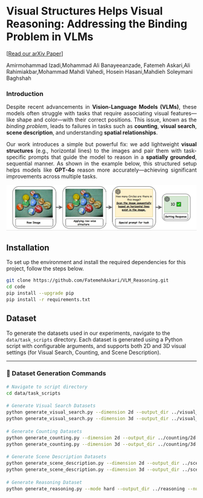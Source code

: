 # Visual Structures Helps Visual Reasoning: Addressing the Binding Problem in VLMs
\[[Read our arXiv Paper](https://arxiv.org/pdf/2506.22146)\] 

Amirmohammad Izadi,Mohammad Ali Banayeeanzade, Fatemeh Askari,Ali Rahimiakbar,Mohammad Mahdi Vahedi, Hosein Hasani,Mahdieh Soleymani Baghshah


### Introduction
<div style="text-align: justify">

Despite recent advancements in **Vision-Language Models (VLMs)**, these models often struggle with tasks that require associating visual features—like shape and color—with their correct positions. This issue, known as the *binding problem*, leads to failures in tasks such as **counting**, **visual search**, **scene description**, and understanding **spatial relationships**.

Our work introduces a simple but powerful fix: we add lightweight **visual structures** (e.g., horizontal lines) to the images and pair them with task-specific prompts that guide the model to reason in a **spatially grounded**, sequential manner. As shown in the example below, this structured setup helps models like **GPT-4o** reason more accurately—achieving significant improvements across multiple tasks.

</div>
<p align="center"> <img src="assets/final_image.jpg" width="800" alt="Visual Structuring Example"> </p>

## Installation

To set up the environment and install the required dependencies for this project, follow the steps below.

```bash
git clone https://github.com/FatemehAskari/VLM_Reasoning.git
cd code
pip install --upgrade pip 
pip install -r requirements.txt
```

## Dataset

To generate the datasets used in our experiments, navigate to the `data/task_scripts` directory. Each dataset is generated using a Python script with configurable arguments, and supports both 2D and 3D visual settings (for Visual Search, Counting, and Scene Description).

---

### 🔧 Dataset Generation Commands

```bash
# Navigate to script directory
cd data/task_scripts

# Generate Visual Search Datasets
python generate_visual_search.py --dimension 2d --output_dir ../visual_search/2d --num_samples 1000
python generate_visual_search.py --dimension 3d --output_dir ../visual_search/3d --num_samples 1000

# Generate Counting Datasets
python generate_counting.py --dimension 2d --output_dir ../counting/2d --num_samples 1000
python generate_counting.py --dimension 3d --output_dir ../counting/3d --num_samples 1000

# Generate Scene Description Datasets
python generate_scene_description.py --dimension 2d --output_dir ../scene_description/2d --num_samples 500
python generate_scene_description.py --dimension 3d --output_dir ../scene_description/3d --num_samples 500

# Generate Reasoning Dataset
python generate_reasoning.py --mode hard --output_dir ../reasoning --num_samples 200